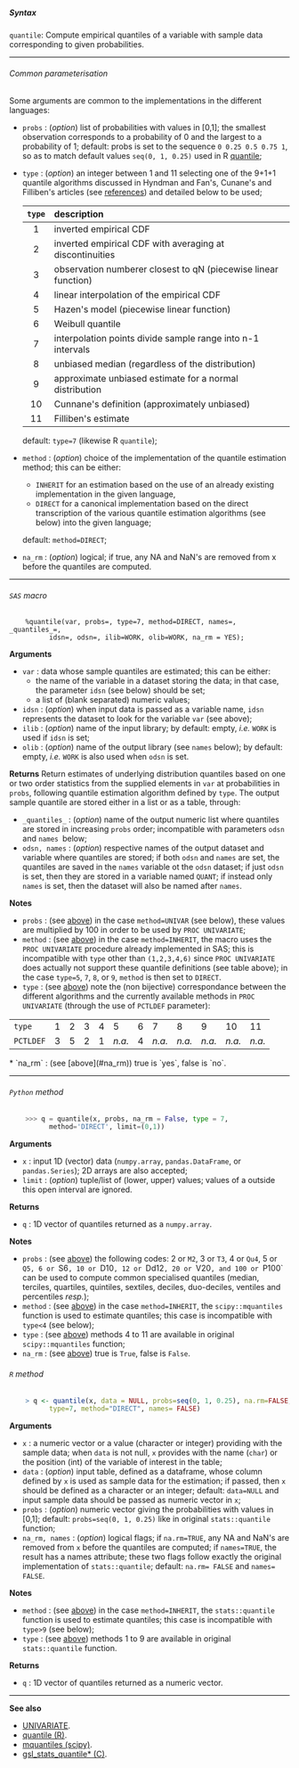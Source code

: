 #####  <a name="Syntax"></a>Syntax

`quantile`: Compute empirical quantiles of a variable with sample data corresponding to given probabilities. 

<hr size="5" style="color:black;background-color:black;" />

######  Common parameterisation

Some arguments are common to the implementations in the different languages:

* `probs` : <a name="probs"></a> (_option_) list of probabilities with values in [0,1]; the smallest observation 
	corresponds to a probability of 0 and the largest to a probability of 1; default: probs is set to the
	sequence `0 0.25 0.5 0.75 1`, so as to match default values `seq(0, 1, 0.25)` used in R 
	[quantile](https://stat.ethz.ch/R-manual/R-devel/library/stats/html/quantile.html); 
* `type` : <a name="type"></a> (_option_) an integer between 1 and 11 selecting one of the 9+1+1 quantile algorithms 
	discussed in Hyndman and Fan's, Cunane's and Filliben's articles (see [references](algorithm.md#References)) 
	and detailed below to be used; 
	
	| `type` |                    description                                 |
	|:------:|:---------------------------------------------------------------|
	|    1   | inverted empirical CDF					  |
	|    2   | inverted empirical CDF with averaging at discontinuities       |       
	|    3   | observation numberer closest to qN (piecewise linear function) | 
	|    4   | linear interpolation of the empirical CDF                      | 
	|    5   | Hazen's model (piecewise linear function)                      | 
	|    6   | Weibull quantile                                               |
	|    7   | interpolation points divide sample range into n-1 intervals    |
	|    8   | unbiased median (regardless of the distribution)               |
	|    9   | approximate unbiased estimate for a normal distribution        |
	|   10   | Cunnane's definition (approximately unbiased)                  |
	|   11   | Filliben's estimate                                            |

	default: `type=7` (likewise R `quantile`);
* `method` : <a name="method"></a> (_option_) choice of the implementation of the quantile estimation method; this can be either:
	+ `INHERIT` for an estimation based on the use of an already existing implementation in 
	the given language,
	+ `DIRECT` for a canonical implementation based on the direct transcription of the various
	quantile estimation algorithms (see below) into the given language;
		
	default: `method=DIRECT`;
* `na_rm` : <a name="na_rm"></a> (_option_) logical; if true, any NA and NaN's are removed from x before the quantiles 
	are computed.

<hr size="5" style="color:black;background-color:black;" />

######  <a name="sas_quantile"></a> `SAS` macro
	
~~~sas
	%quantile(var, probs=, type=7, method=DIRECT, names=, _quantiles_=, 
		  idsn=, odsn=, ilib=WORK, olib=WORK, na_rm = YES);
~~~
				
**Arguments**

* `var` : data whose sample quantiles are estimated; this can be either:
	+ the name of the variable in a dataset storing the data; in that case, the parameter 
			`idsn` (see below) should be set; 
	+ a list of (blank separated) numeric values;
* `idsn` : (_option_) when input data is passed as a variable name, `idsn` represents the dataset
	to look for the variable `var` (see above);
* `ilib` : (_option_) name of the input library; by default: empty, _i.e._ `WORK` is used if `idsn` is 
	set;
* `olib` : (_option_) name of the output library (see `names` below); by default: empty, _i.e._ `WORK` 
	is also used when `odsn` is set.

**Returns**
Return estimates of underlying distribution quantiles based on one or two order statistics from 
the supplied elements in `var` at probabilities in `probs`, following quantile estimation algorithm
defined by `type`. The output sample quantile are stored either in a list or as a table, through:

* `_quantiles_` : (_option_) name of the output numeric list where quantiles are stored in increasing
	`probs` order; incompatible with parameters `odsn` and `names `below;
* `odsn, names` : (_option_) respective names of the output dataset and variable where quantiles are 
	stored; if both `odsn` and `names` are set, the quantiles are saved in the `names` variable ot the
	`odsn` dataset; if just `odsn` is set, then they are stored in a variable named `QUANT`; if 
	instead only `names` is set, then the dataset will also be named after `names`.  
	
**Notes**
* `probs` : (see [above](#probs)) in the case `method=UNIVAR` (see below), these values are multiplied by 100 
	in order to be used by `PROC UNIVARIATE`;  
* `method` : (see [above](#method)) in the case `method=INHERIT`, the macro uses the `PROC UNIVARIATE` procedure 
	already implemented in SAS; this is incompatible with `type` other than `(1,2,3,4,6)` since `PROC UNIVARIATE` 
	does actually not support these quantile definitions (see table above); in the case `type=5`, `7`, `8`, or `9`, 
	`method` is then set to `DIRECT`.
* `type` : (see [above](#type))  note the (non bijective) correspondance between the different algorithms and the currently 
	available methods in `PROC UNIVARIATE` (through the use of `PCTLDEF` parameter):
<table align="center">
    <tr> <td align="centre"><code>type</code></td>
         <td>1</td><td>2</td><td>3</td><td>4</td><td>5</td><td>6</td><td>7</td><td>8</td><td>9</td><td>10</td><td>11</td>
    </tr>
    <tr> <td align="centre"><code>PCTLDEF</code></td>
         <td>3</td><td>5</td><td>2</td><td>1</td><td> <i>n.a.</i></td><td>4</td><td> <i>n.a.</i></td><td> <i>n.a.</i></td><td> <i>n.a.</i></td><td> <i>n.a.</i></td><td> <i>n.a.</i></td>
    </tr>
</table>
* `na_rm` : (see [above](#na_rm))  true is `yes`, false is `no`.

<hr size="5" style="color:black;background-color:black;" />

######  <a name="python_quantile"></a> `Python` method

~~~py
	>>> q = quantile(x, probs, na_rm = False, type = 7, 
		  method='DIRECT', limit=(0,1))
~~~
	
**Arguments**
* `x` : input 1D (vector) data (`numpy.array`, `pandas.DataFrame`, or `pandas.Series`); 2D arrays are also accepted;
* `limit` : (_option_) tuple/list of (lower, upper) values; values of a outside this open interval are ignored.
       
**Returns**
* `q` : 1D vector of quantiles returned as a `numpy.array`.

**Notes**
* `probs` : (see [above](#probs)) the following codes: 2 or `M2`, 3 or `T3`, 4 or `Qu4`, 5 or `Q5, 6 or `S6`, 10 or `D10`, 12 or `Dd12`, 20 or `V20`, and 100 or `P100` can be used to compute common specialised quantiles (median, terciles, quartiles, quintiles, sextiles, deciles, duo-deciles, ventiles and percentiles _resp._);
* `method` : (see [above](#method)) in the case `method=INHERIT`, the `scipy::mquantiles` function is used to
estimate quantiles; this  case is incompatible with `type<4` (see below);        
* `type` : (see [above](#type))  methods 4 to 11 are available in original `scipy::mquantiles` function;
* `na_rm` : (see [above](#na_rm))   true is `True`, false is `False`.

######  <a name="r_quantile"></a> `R` method

~~~r
	> q <- quantile(x, data = NULL, probs=seq(0, 1, 0.25), na.rm=FALSE, 
		  type=7, method="DIRECT", names= FALSE)
~~~
	
**Arguments**
* `x` : a numeric vector or a value (character or integer) providing with the sample data; when `data` is not null, 
	`x` provides with the name (`char`) or the position (int) of the variable of interest in the table;
* `data` : (_option_) input table, defined as a dataframe, whose column defined by `x` is used as sample data for 
	the estimation; if passed, then `x` should be defined as a character or an integer; default: `data=NULL` and 
	input sample data should be passed as numeric vector in `x`;
* `probs` : (_option_) numeric vector giving the probabilities with values in [0,1]; default: `probs=seq(0, 1, 0.25)` like 
	in original `stats::quantile` function;
* `na_rm, names` : (_option_) logical flags; if `na.rm=TRUE`, any NA and NaN's are removed from `x` before 
	the quantiles are computed; if `names=TRUE`, the result has a names attribute; these two flags follow exactly 
	the original implementation of `stats::quantile`; default: `na.rm= FALSE` and `names= FALSE`.
       
**Notes**
* `method` : (see [above](#method)) in the case `method=INHERIT`, the `stats::quantile` function is used to
estimate quantiles; this  case is incompatible with `type>9` (see below);       
* `type` : (see [above](#type))  methods 1 to 9 are available in original `stats::quantile` function. 
       
**Returns**
* `q` : 1D vector of quantiles returned as a numeric vector. 

<hr size="5" style="color:black;background-color:black;" />

**See also**
* [UNIVARIATE](https://support.sas.com/documentation/cdl/en/procstat/63104/HTML/default/viewer.htm#univariate_toc.htm).
* [quantile (R)](https://stat.ethz.ch/R-manual/R-devel/library/stats/html/quantile.html).
* [mquantiles (scipy)](https://docs.scipy.org/doc/scipy-0.18.1/reference/generated/scipy.stats.mstats.mquantiles.html).
* [gsl_stats_quantile* (C)](https://www.gnu.org/software/gsl/manual/html_node/Median-and-Percentiles.html).  
